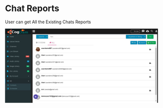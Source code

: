 # Chat Reports

User can get All the Existing Chats Reports 

![](../.gitbook/assets/image%20%28153%29.png)





